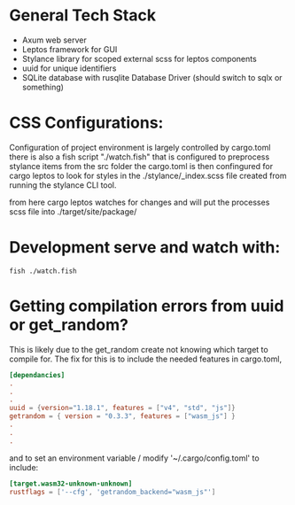 # General Tech Stack 
- Axum web server
- Leptos framework for GUI
- Stylance library for scoped external scss for leptos components
- uuid for unique identifiers
- SQLite database with rusqlite Database Driver (should switch to sqlx or something)
# CSS Configurations:
Configuration of project environment is largely controlled by cargo.toml there 
is also a fish script "./watch.fish" that is configured to preprocess stylance 
items from the src folder
the cargo.toml is then confingured for cargo leptos to look for styles in the
./stylance/_index.scss file created from running the stylance CLI tool. 

from here cargo leptos watches for changes and will put the processes scss 
file into ./target/site/package/

# Development serve and watch with:
```fish
fish ./watch.fish
```


# Getting compilation errors from uuid or get_random?
This is likely due to the get_random create not knowing which target to 
compile for. The fix for this is to include the needed features in 
cargo.toml, 
```toml
[dependancies]
.
.
.
uuid = {version="1.18.1", features = ["v4", "std", "js"]}
getrandom = { version = "0.3.3", features = ["wasm_js"] }
.
.
.
```

and to set an environment variable / modify '~/.cargo/config.toml' to include:
```toml
[target.wasm32-unknown-unknown]
rustflags = ['--cfg', 'getrandom_backend="wasm_js"']
```